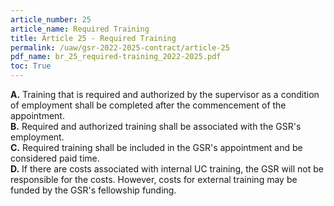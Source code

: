 ```yaml
---
article_number: 25
article_name: Required Training
title: Article 25 - Required Training
permalink: /uaw/gsr-2022-2025-contract/article-25
pdf_name: br_25_required-training_2022-2025.pdf
toc: True
---
```



<div class="lvl1"><b>A.</b> Training that is required and authorized by the supervisor as a condition of employment shall be completed after the commencement of the appointment.</div>
<div class="lvl1"><b>B.</b> Required and authorized training shall be associated with the GSR's employment.</div>
<div class="lvl1"><b>C.</b> Required training shall be included in the GSR's appointment and be considered paid time.</div>
<div class="lvl1"><b>D.</b> If there are costs associated with internal UC training, the GSR will not be responsible for the costs. However, costs for external training may be funded by the GSR's fellowship funding.</div>

